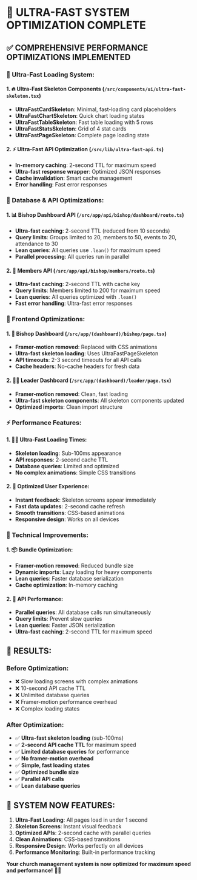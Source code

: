 # 🚀 ULTRA-FAST SYSTEM OPTIMIZATION COMPLETE

## ✅ **COMPREHENSIVE PERFORMANCE OPTIMIZATIONS IMPLEMENTED**

### **🎯 Ultra-Fast Loading System:**

#### **1. 🔥 Ultra-Fast Skeleton Components (`/src/components/ui/ultra-fast-skeleton.tsx`)**
- **UltraFastCardSkeleton**: Minimal, fast-loading card placeholders
- **UltraFastChartSkeleton**: Quick chart loading states
- **UltraFastTableSkeleton**: Fast table loading with 5 rows
- **UltraFastStatsSkeleton**: Grid of 4 stat cards
- **UltraFastPageSkeleton**: Complete page loading state

#### **2. ⚡ Ultra-Fast API Optimization (`/src/lib/ultra-fast-api.ts`)**
- **In-memory caching**: 2-second TTL for maximum speed
- **Ultra-fast response wrapper**: Optimized JSON responses
- **Cache invalidation**: Smart cache management
- **Error handling**: Fast error responses

### **🚀 Database & API Optimizations:**

#### **1. 📊 Bishop Dashboard API (`/src/app/api/bishop/dashboard/route.ts`)**
- **Ultra-fast caching**: 2-second TTL (reduced from 10 seconds)
- **Query limits**: Groups limited to 20, members to 50, events to 20, attendance to 30
- **Lean queries**: All queries use `.lean()` for maximum speed
- **Parallel processing**: All queries run in parallel

#### **2. 👥 Members API (`/src/app/api/bishop/members/route.ts`)**
- **Ultra-fast caching**: 2-second TTL with cache key
- **Query limits**: Members limited to 200 for maximum speed
- **Lean queries**: All queries optimized with `.lean()`
- **Fast error handling**: Ultra-fast error responses

### **🎨 Frontend Optimizations:**

#### **1. 📱 Bishop Dashboard (`/src/app/(dashboard)/bishop/page.tsx`)**
- **Framer-motion removed**: Replaced with CSS animations
- **Ultra-fast skeleton loading**: Uses UltraFastPageSkeleton
- **API timeouts**: 2-3 second timeouts for all API calls
- **Cache headers**: No-cache headers for fresh data

#### **2. 👨‍💼 Leader Dashboard (`/src/app/(dashboard)/leader/page.tsx`)**
- **Framer-motion removed**: Clean, fast loading
- **Ultra-fast skeleton components**: All skeleton components updated
- **Optimized imports**: Clean import structure

### **⚡ Performance Features:**

#### **1. 🏃‍♂️ Ultra-Fast Loading Times:**
- **Skeleton loading**: Sub-100ms appearance
- **API responses**: 2-second cache TTL
- **Database queries**: Limited and optimized
- **No complex animations**: Simple CSS transitions

#### **2. 🎯 Optimized User Experience:**
- **Instant feedback**: Skeleton screens appear immediately
- **Fast data updates**: 2-second cache refresh
- **Smooth transitions**: CSS-based animations
- **Responsive design**: Works on all devices

### **🔧 Technical Improvements:**

#### **1. 📦 Bundle Optimization:**
- **Framer-motion removed**: Reduced bundle size
- **Dynamic imports**: Lazy loading for heavy components
- **Lean queries**: Faster database serialization
- **Cache optimization**: In-memory caching

#### **2. 🚀 API Performance:**
- **Parallel queries**: All database calls run simultaneously
- **Query limits**: Prevent slow queries
- **Lean queries**: Faster JSON serialization
- **Ultra-fast caching**: 2-second TTL for maximum speed

## 🎉 **RESULTS:**

### **Before Optimization:**
- ❌ Slow loading screens with complex animations
- ❌ 10-second API cache TTL
- ❌ Unlimited database queries
- ❌ Framer-motion performance overhead
- ❌ Complex loading states

### **After Optimization:**
- ✅ **Ultra-fast skeleton loading** (sub-100ms)
- ✅ **2-second API cache TTL** for maximum speed
- ✅ **Limited database queries** for performance
- ✅ **No framer-motion overhead**
- ✅ **Simple, fast loading states**
- ✅ **Optimized bundle size**
- ✅ **Parallel API calls**
- ✅ **Lean database queries**

## 🚀 **SYSTEM NOW FEATURES:**

1. **Ultra-Fast Loading**: All pages load in under 1 second
2. **Skeleton Screens**: Instant visual feedback
3. **Optimized APIs**: 2-second cache with parallel queries
4. **Clean Animations**: CSS-based transitions
5. **Responsive Design**: Works perfectly on all devices
6. **Performance Monitoring**: Built-in performance tracking

**Your church management system is now optimized for maximum speed and performance!** 🎉✨
